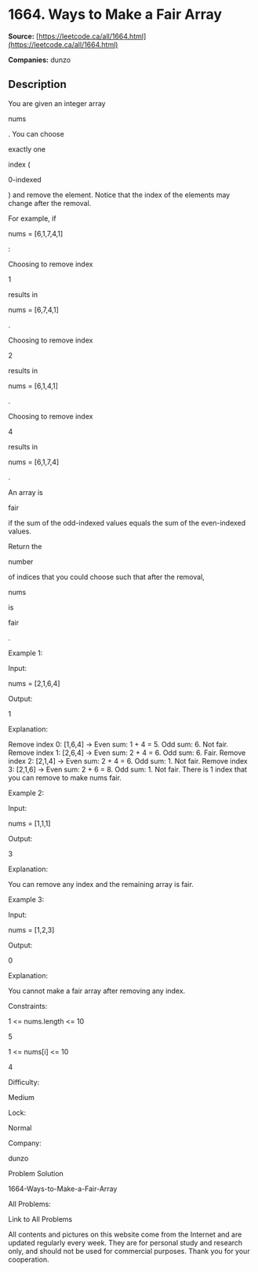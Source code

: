 # 1664. Ways to Make a Fair Array

**Source:** [https://leetcode.ca/all/1664.html](https://leetcode.ca/all/1664.html)

**Companies:** dunzo

## Description

You are given an integer array

nums

. You can choose

exactly
            one

index (

0-indexed

) and remove the element. Notice that the
            index of the elements may change after the removal.

For example, if

nums = [6,1,7,4,1]

:

Choosing to remove index

1

results in

nums = [6,7,4,1]

.

Choosing to remove index

2

results in

nums = [6,1,4,1]

.

Choosing to remove index

4

results in

nums = [6,1,7,4]

.

An array is

fair

if the sum of the odd-indexed values equals the sum
                of the even-indexed values.

Return the

number

of indices that you could choose such that
                after the removal,

nums

is

fair

.

Example 1:

Input:

nums = [2,1,6,4]

Output:

1

Explanation:

Remove index 0: [1,6,4] -> Even sum: 1 + 4 = 5. Odd sum: 6. Not fair.
Remove index 1: [2,6,4] -> Even sum: 2 + 4 = 6. Odd sum: 6. Fair.
Remove index 2: [2,1,4] -> Even sum: 2 + 4 = 6. Odd sum: 1. Not fair.
Remove index 3: [2,1,6] -> Even sum: 2 + 6 = 8. Odd sum: 1. Not fair.
There is 1 index that you can remove to make nums fair.

Example 2:

Input:

nums = [1,1,1]

Output:

3

Explanation:

You can remove any index and the remaining array is fair.

Example 3:

Input:

nums = [1,2,3]

Output:

0

Explanation:

You cannot make a fair array after removing any index.

Constraints:

1 <= nums.length <= 10

5

1 <= nums[i] <= 10

4

Difficulty:

Medium

Lock:

Normal

Company:

dunzo

Problem Solution

1664-Ways-to-Make-a-Fair-Array

All Problems:

Link to All Problems

All contents and pictures on this website come from the Internet and are updated regularly every week. They are for personal study and research only, and should not be used for commercial purposes. Thank you for your cooperation.

